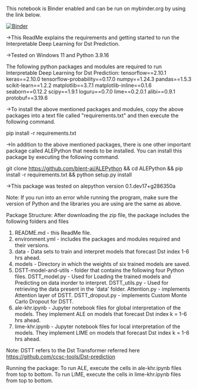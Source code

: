 This notebook is Binder enabled and can be run on mybinder.org by using the link below.

[![Binder](https://mybinder.org/badge_logo.svg)](https://mybinder.org/v2/gh/rohansun/dst_interpretation/HEAD)

->This ReadMe explains the requirements and getting started to run the Interpretable Deep Learning for Dst Prediction.

->Tested on Windows 11 and Python 3.9.16

The following python packages and modules are required to run Interpretable Deep Learning for Dst Prediction:
tensorflow==2.10.1
keras==2.10.0
tensorflow-probability==0.17.0
numpy==1.24.3
pandas==1.5.3
scikit-learn==1.2.2
matplotlib==3.7.1
matplotlib-inline==0.1.6
seaborn==0.12.2
scipy==1.9.1
loguru==0.7.0
lime==0.2.0.1
alibi==0.9.1
protobuf==3.19.6


->To install the above mentioned packages and modules, copy the above packages into a text file called "requirements.txt" and then execute the following command. 

pip install -r requirements.txt

->In addition to the above mentioned packages, there is one other important package called ALEPython that needs to be installed. You can install this package by executing the following command.

git clone https://github.com/blent-ai/ALEPython && cd ALEPython && pip install -r requirements.txt && python setup.py install

->This package was tested on alepython version 0.1.dev17+g286350a

Note: If you run into an error while running the program, make sure the version of Python and the libraries you are using are the same as above.


Package Structure:
After downloading the zip file, the package includes the following folders and files

1) README.md - this ReadMe file.
2) environment.yml - includes the packages and modules required and their versions.
3) data - Data sets to train and interpret models that forecast Dst index 1-6 hrs ahead.
4) models - Directory in which the weights of six trained models are saved.
5) DSTT-model-and-utils - folder that contains the following four Python files.
	DSTT_model.py - Used for Loading the trained models and Predicting on data inorder to interpret.
	DSTT_utils.py - Used for retrieving the data present in the 'data' folder.
	Attention.py - implements Attention layer of DSTT.
	DSTT_dropout.py - implements Custom Monte Carlo Dropout for DSTT.
6) ale-khr.ipynb - Jupyter notebook files for global interpretation of the models. They implement ALE on models that forecast Dst index k = 1-6 hrs ahead.
7) lime-khr.ipynb - Jupyter notebook files for local interpretation of the models. They implement LIME on models that forecast Dst index k = 1-6 hrs ahead.  

Note: DSTT refers to the Dst Transformer referred here https://github.com/ccsc-tools/Dst-prediction 

Running the package:
To run ALE, execute the cells in ale-khr.ipynb files from top to bottom.
To run LIME, execute the cells in lime-khr.ipynb files from top to bottom.
